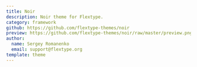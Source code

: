 ```yaml
---
title: Noir
description: Noir theme for Flextype.
category: framework
github: https://github.com/flextype-themes/noir
preview: https://github.com/flextype-themes/noir/raw/master/preview.png
author:
  name: Sergey Romanenko
  email: support@flextype.org
template: theme
---
```

